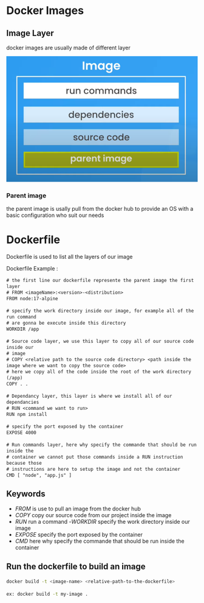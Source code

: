 # Docker Images

## Image Layer

docker images are usually made of different layer

![docker image layers](./images/image_layers.png)

### Parent image

the parent image is usally pull from the docker hub to provide an OS with a basic configuration who suit our needs

# Dockerfile

Dockerfile is used to list all the layers of our image

Dockerfile Example :

```.dockerfile
# the first line our dockerfile represente the parent image the first layer
# FROM <imageName>:<version>-<distribution>
FROM node:17-alpine

# specify the work directory inside our image, for example all of the run command
# are gonna be execute inside this directory
WORKDIR /app

# Source code layer, we use this layer to copy all of our source code inside our
# image
# COPY <relative path to the source code directory> <path inside the image where we want to copy the source code>
# here we copy all of the code inside the root of the work directory (/app)
COPY . .

# Dependancy layer, this layer is where we install all of our dependancies
# RUN <command we want to run>
RUN npm install

# specify the port exposed by the container
EXPOSE 4000

# Run commands layer, here why specify the commande that should be run inside the
# container we cannot put those commands inside a RUN instruction because those
# instructions are here to setup the image and not the container
CMD [ "node", "app.js" ]
```

## Keywords

- _FROM_ is use to pull an image from the docker hub
- _COPY_ copy our source code from our project inside the image
- _RUN_ run a command -_WORKDIR_ specify the work directory inside our image
- _EXPOSE_ specify the port exposed by the container
- _CMD_ here why specify the commande that should be run inside the container

## Run the dockerfile to build an image

```.bash
docker build -t <image-name> <relative-path-to-the-dockerfile>

ex: docker build -t my-image .

```
